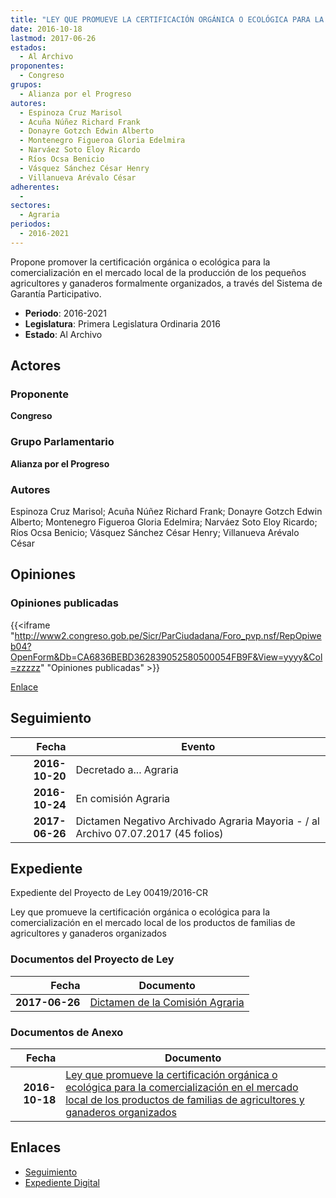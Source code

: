 ```yaml
---
title: "LEY QUE PROMUEVE LA CERTIFICACIÓN ORGÁNICA O ECOLÓGICA PARA LA COMERCIALIZACIÓN EN EL MERCADO LOCAL DE LOS PRODUCTOS DE FAMILIAS DE AGRICULTORES Y GANADEROS ORGANIZADOS"
date: 2016-10-18
lastmod: 2017-06-26
estados: 
  - Al Archivo
proponentes: 
  - Congreso
grupos: 
  - Alianza por el Progreso
autores: 
  - Espinoza Cruz Marisol
  - Acuña Núñez Richard Frank
  - Donayre Gotzch Edwin Alberto
  - Montenegro Figueroa Gloria Edelmira
  - Narváez Soto Eloy Ricardo
  - Ríos Ocsa Benicio
  - Vásquez Sánchez César Henry
  - Villanueva Arévalo César
adherentes: 
  - 
sectores: 
  - Agraria
periodos: 
  - 2016-2021
---
```


Propone promover la certificación orgánica o ecológica para la comercialización en el mercado local de la producción de los pequeños agricultores y ganaderos formalmente organizados, a través del Sistema de Garantía Participativo.

- **Periodo**: 2016-2021
- **Legislatura**: Primera Legislatura Ordinaria 2016
- **Estado**: Al Archivo

## Actores

### Proponente

**Congreso**

### Grupo Parlamentario

**Alianza por el Progreso**

### Autores

Espinoza Cruz Marisol; Acuña Núñez Richard Frank; Donayre Gotzch Edwin Alberto; Montenegro Figueroa Gloria Edelmira; Narváez Soto Eloy Ricardo; Ríos Ocsa Benicio; Vásquez Sánchez César Henry; Villanueva Arévalo César


## Opiniones

### Opiniones publicadas

{{<iframe "http://www2.congreso.gob.pe/Sicr/ParCiudadana/Foro_pvp.nsf/RepOpiweb04?OpenForm&Db=CA6836BEBD362839052580500054FB9F&View=yyyy&Col=zzzzz" "Opiniones publicadas" >}}

[Enlace](http://www2.congreso.gob.pe/Sicr/ParCiudadana/Foro_pvp.nsf/RepOpiweb04?OpenForm&Db=CA6836BEBD362839052580500054FB9F&View=yyyy&Col=zzzzz)

## Seguimiento

| Fecha | Evento |
|------:|--------|
| **2016-10-20** | Decretado a... Agraria|
| **2016-10-24** | En comisión Agraria|
| **2017-06-26** | Dictamen Negativo Archivado Agraria Mayoria - / al Archivo 07.07.2017 (45 folios)|


## Expediente

Expediente del Proyecto de Ley 00419/2016-CR

Ley que promueve la certificación orgánica o ecológica para la comercialización en el mercado local de los productos de familias de agricultores y ganaderos organizados


### Documentos del Proyecto de Ley

| Fecha | Documento |
|------:|--------|
| **2017-06-26** | [Dictamen de la Comisión Agraria](http://www.leyes.congreso.gob.pe/Documentos/2016_2021/Dictamenes/Proyectos_de_Ley/00419DC01MAY20170626.pdf) |

### Documentos de Anexo

| Fecha | Documento |
|------:|--------|
| **2016-10-18** | [Ley que promueve la certificación orgánica o ecológica para la comercialización en el mercado local de los productos de familias de agricultores y ganaderos organizados](http://www.leyes.congreso.gob.pe/Documentos/2016_2021/Proyectos_de_Ley_y_de_Resoluciones_Legislativas/PL0041920161018..pdf) |

## Enlaces 

- [Seguimiento](http://www2.congreso.gob.pe/Sicr/TraDocEstProc/CLProLey2016.nsf/f7fff46988ca05b1052578e100829cc7/dc9e7f9598d2b0a70525805000637d55?OpenDocument)
- [Expediente Digital](http://www2.congreso.gob.pehttp://www2.congreso.gob.pe/Sicr/TraDocEstProc/CLProLey2016.nsf/f7fff46988ca05b1052578e100829cc7/dc9e7f9598d2b0a70525805000637d55?OpenDocument&Click=05257FB7005EB655.eb71d0cf91d8294e05256cdf006b5706/$Body/0.1C6C)
